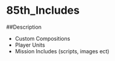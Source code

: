 # 85th_Includes
##Description
- Custom Compositions
- Player Units
- Mission Includes (scripts, images ect)
